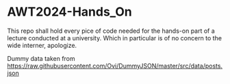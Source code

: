 # AWT2024-Hands_On
This repo shall hold every pice of code needed for the hands-on part of a lecture conducted at a university. Which in particular is of no concern to the wide interner, apologize.

Dummy data taken from https://raw.githubusercontent.com/Ovi/DummyJSON/master/src/data/posts.json
